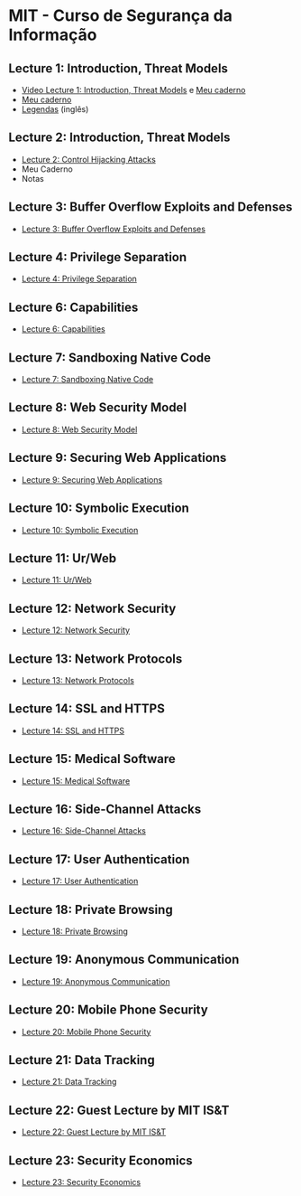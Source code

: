 # MIT - Curso de Segurança da Informação
## Lecture 1: Introduction, Threat Models
- [Video Lecture 1: Introduction, Threat Models](https://ocw.mit.edu/courses/electrical-engineering-and-computer-science/6-858-computer-systems-security-fall-2014/video-lectures/lecture-1-introduction-threat-models) e [Meu caderno](https://docs.google.com/document/d/1wEAqXLNMJlESEKcD2F6Odkq2OvO3XD8HNW2abtO1qE8/edit?usp=sharing)
- [Meu caderno](https://docs.google.com/document/d/1wEAqXLNMJlESEKcD2F6Odkq2OvO3XD8HNW2abtO1qE8/edit?usp=sharing)
- [Legendas](https://docs.google.com/document/d/1EJbmIHT41hcqclFH3h31u0VUqJ69b2Co3cieWwj6H7I/edit?usp=sharing) (inglês)

## Lecture 2: Introduction, Threat Models
- [Lecture 2: Control Hijacking Attacks](https://ocw.mit.edu/courses/electrical-engineering-and-computer-science/6-858-computer-systems-security-fall-2014/video-lectures/lecture-2-control-hijacking-attacks/)
- Meu Caderno
- Notas 

## Lecture 3: Buffer Overflow Exploits and Defenses
- [Lecture 3: Buffer Overflow Exploits and Defenses](https://ocw.mit.edu/courses/electrical-engineering-and-computer-science/6-858-computer-systems-security-fall-2014/video-lectures/lecture-3-buffer-overflow-exploits-and-defenses)

## Lecture 4: Privilege Separation
- [Lecture 4: Privilege Separation](https://ocw.mit.edu/courses/electrical-engineering-and-computer-science/6-858-computer-systems-security-fall-2014/video-lectures/lecture-3-buffer-overflow-exploits-and-defenses)

## Lecture 6: Capabilities
- [Lecture 6: Capabilities](https://ocw.mit.edu/courses/electrical-engineering-and-computer-science/6-858-computer-systems-security-fall-2014/video-lectures/lecture-6-capabilities)

## Lecture 7: Sandboxing Native Code
- [Lecture 7: Sandboxing Native Code](https://ocw.mit.edu/courses/electrical-engineering-and-computer-science/6-858-computer-systems-security-fall-2014/video-lectures/lecture-7-sandboxing-native-code)

## Lecture 8: Web Security Model
- [Lecture 8: Web Security Model](https://ocw.mit.edu/courses/electrical-engineering-and-computer-science/6-858-computer-systems-security-fall-2014/video-lectures/lecture-8-web-security-model)

## Lecture 9: Securing Web Applications
- [Lecture 9: Securing Web Applications](https://ocw.mit.edu/courses/electrical-engineering-and-computer-science/6-858-computer-systems-security-fall-2014/video-lectures/lecture-9-securing-web-applications)

## Lecture 10: Symbolic Execution
- [Lecture 10: Symbolic Execution](https://ocw.mit.edu/courses/electrical-engineering-and-computer-science/6-858-computer-systems-security-fall-2014/video-lectures/lecture-10-symbolic-execution)

## Lecture 11: Ur/Web
- [Lecture 11: Ur/Web](https://ocw.mit.edu/courses/electrical-engineering-and-computer-science/6-858-computer-systems-security-fall-2014/video-lectures/lecture-11-ur-web)

## Lecture 12: Network Security
- [Lecture 12: Network Security](https://ocw.mit.edu/courses/electrical-engineering-and-computer-science/6-858-computer-systems-security-fall-2014/video-lectures/lecture-12-network-security)

## Lecture 13: Network Protocols
- [Lecture 13: Network Protocols](https://ocw.mit.edu/courses/electrical-engineering-and-computer-science/6-858-computer-systems-security-fall-2014/video-lectures/lecture-13-network-protocols)

## Lecture 14: SSL and HTTPS
- [Lecture 14: SSL and HTTPS](https://ocw.mit.edu/courses/electrical-engineering-and-computer-science/6-858-computer-systems-security-fall-2014/video-lectures/lecture-14-ssl-and-https)

## Lecture 15: Medical Software
- [Lecture 15: Medical Software](https://ocw.mit.edu/courses/electrical-engineering-and-computer-science/6-858-computer-systems-security-fall-2014/video-lectures/lecture-15-medical-software)

## Lecture 16: Side-Channel Attacks
- [Lecture 16: Side-Channel Attacks](https://ocw.mit.edu/courses/electrical-engineering-and-computer-science/6-858-computer-systems-security-fall-2014/video-lectures/lecture-16-side-channel-attacks)

## Lecture 17: User Authentication
- [Lecture 17: User Authentication](https://ocw.mit.edu/courses/electrical-engineering-and-computer-science/6-858-computer-systems-security-fall-2014/video-lectures/lecture-17-user-authentication)

## Lecture 18: Private Browsing
- [Lecture 18: Private Browsing](https://ocw.mit.edu/courses/electrical-engineering-and-computer-science/6-858-computer-systems-security-fall-2014/video-lectures/lecture-18-private-browsing)

## Lecture 19: Anonymous Communication
- [Lecture 19: Anonymous Communication]()

## Lecture 20: Mobile Phone Security
- [Lecture 20: Mobile Phone Security]()

## Lecture 21: Data Tracking
- [Lecture 21: Data Tracking]()

## Lecture 22: Guest Lecture by MIT IS&T
- [Lecture 22: Guest Lecture by MIT IS&T]()

## Lecture 23: Security Economics
- [Lecture 23: Security Economics]()
